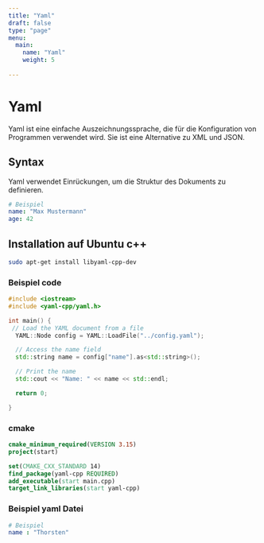 ```yaml
---
title: "Yaml"
draft: false
type: "page"
menu: 
  main:
    name: "Yaml"
    weight: 5
    
---
```

# Yaml
Yaml ist eine einfache Auszeichnungssprache, die für die Konfiguration von Programmen verwendet wird. 
Sie ist eine Alternative zu XML und JSON.

## Syntax
Yaml verwendet Einrückungen, um die Struktur des Dokuments zu definieren.
```yaml
# Beispiel
name: "Max Mustermann"
age: 42
```
## Installation auf Ubuntu c++
```bash
sudo apt-get install libyaml-cpp-dev
```

### Beispiel code
```c++
#include <iostream>
#include <yaml-cpp/yaml.h>

int main() {
 // Load the YAML document from a file
  YAML::Node config = YAML::LoadFile("../config.yaml");

  // Access the name field
  std::string name = config["name"].as<std::string>();

  // Print the name
  std::cout << "Name: " << name << std::endl;

  return 0;

}
```

### cmake
```cmake
cmake_minimum_required(VERSION 3.15)
project(start)

set(CMAKE_CXX_STANDARD 14)
find_package(yaml-cpp REQUIRED)
add_executable(start main.cpp)
target_link_libraries(start yaml-cpp)
```

### Beispiel yaml Datei
```yaml
# Beispiel
name : "Thorsten"


